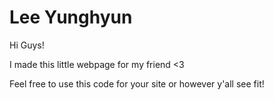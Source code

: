 # Lee Yunghyun
Hi Guys!

I made this little webpage for my friend <3

Feel free to use this code for your site or however y'all see fit! 

